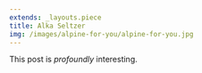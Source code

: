 ```yaml
---
extends: _layouts.piece
title: Alka Seltzer
img: /images/alpine-for-you/alpine-for-you.jpg
---
```


This post is *profoundly* interesting.